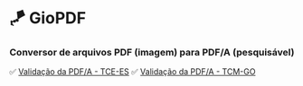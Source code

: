 # 🪁 GioPDF

### Conversor de arquivos PDF (imagem) para PDF/A (pesquisável)






✅ [Validação da PDF/A - TCE-ES](https://conformidadepdf.tcees.tc.br/)
✅ [Validação da PDF/A - TCM-GO]([https://conformidadepdf.tcees.tc.br/](https://tcmgo.tc.br/colare-doc/faces/public/pagInicio.xhtml?dswid=2924))
